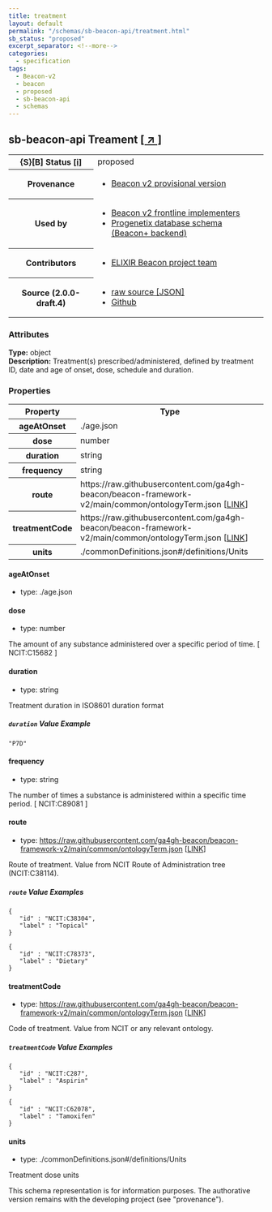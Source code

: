 ```yaml
---
title: treatment
layout: default
permalink: "/schemas/sb-beacon-api/treatment.html"
sb_status: "proposed"
excerpt_separator: <!--more-->
categories:
  - specification
tags:
  - Beacon-v2
  - beacon
  - proposed
  - sb-beacon-api
  - schemas
---
```


<div id="schema-header-title">
  <h2><span id="schema-header-title-project">sb-beacon-api</span> Treament <a href="https://github.com/ga4gh-schemablocks/sb-beacon-api" target="_BLANK">[ &nearr; ]</a></h2>
</div>

<table id="schema-header-table">
<tr>
<th>{S}[B] Status <a href="https://schemablocks.org/about/sb-status-levels.html">[i]</a></th>
<td><div id="schema-header-status">proposed</div></td>
</tr>
<tr><th>Provenance</th><td><ul>
<li><a href="https://github.com/ga4gh-beacon/">Beacon v2 provisional version</a></li>
</ul></td></tr>
<tr><th>Used by</th><td><ul>
<li><a href="https://ga4gh-approval-service-registry.ega-archive.org">Beacon v2 frontline implementers</a></li>
<li><a href="https://docs.progenetix.org/beaconplus/">Progenetix database schema (Beacon+ backend)</a></li>
</ul></td></tr>


<!--more-->
<tr><th>Contributors</th><td><ul>
<li><a href="https://beacon-project.io/categories/people.html">ELIXIR Beacon project team</a></li>
</ul></td></tr>
<tr><th>Source (2.0.0-draft.4)</th><td><ul>
<li><a href="current/treatment.json" target="_BLANK">raw source [JSON]</a></li>
<li><a href="https://github.com/ga4gh-schemablocks/sb-beacon-api/blob/master/schemas/models/common/treatment.yaml" target="_BLANK">Github</a></li>
</ul></td></tr>
</table>

<div id="schema-attributes-title"><h3>Attributes</h3></div>

  
__Type:__ object  
__Description:__ Treatment(s) prescribed/administered, defined by treatment ID, date and age of onset, dose, schedule and duration.
### Properties

<table id="schema-properties-table">
<tr><th>Property</th><th>Type</th></tr>
<tr><th>ageAtOnset</th><td>./age.json</td></tr>
<tr><th>dose</th><td>number</td></tr>
<tr><th>duration</th><td>string</td></tr>
<tr><th>frequency</th><td>string</td></tr>
<tr><th>route</th><td>https://raw.githubusercontent.com/ga4gh-beacon/beacon-framework-v2/main/common/ontologyTerm.json [<a href="https://raw.githubusercontent.com/ga4gh-beacon/beacon-framework-v2/main/common/ontologyTerm.json">LINK</a>]</td></tr>
<tr><th>treatmentCode</th><td>https://raw.githubusercontent.com/ga4gh-beacon/beacon-framework-v2/main/common/ontologyTerm.json [<a href="https://raw.githubusercontent.com/ga4gh-beacon/beacon-framework-v2/main/common/ontologyTerm.json">LINK</a>]</td></tr>
<tr><th>units</th><td>./commonDefinitions.json#/definitions/Units</td></tr>
</table>


#### ageAtOnset

* type: ./age.json




#### dose

* type: number

The amount of any substance administered over a specific period of time. [ NCIT:C15682 ] 


#### duration

* type: string

Treatment duration in ISO8601 duration format

##### `duration` Value Example  

```
"P7D"
```

#### frequency

* type: string

The number of times a substance is administered within a specific time period. [ NCIT:C89081 ] 


#### route

* type: https://raw.githubusercontent.com/ga4gh-beacon/beacon-framework-v2/main/common/ontologyTerm.json [<a href="https://raw.githubusercontent.com/ga4gh-beacon/beacon-framework-v2/main/common/ontologyTerm.json">LINK</a>]

Route of treatment. Value from NCIT Route of Administration tree (NCIT:C38114).

##### `route` Value Examples  

```
{
   "id" : "NCIT:C38304",
   "label" : "Topical"
}
```
```
{
   "id" : "NCIT:C78373",
   "label" : "Dietary"
}
```

#### treatmentCode

* type: https://raw.githubusercontent.com/ga4gh-beacon/beacon-framework-v2/main/common/ontologyTerm.json [<a href="https://raw.githubusercontent.com/ga4gh-beacon/beacon-framework-v2/main/common/ontologyTerm.json">LINK</a>]

Code of treatment. Value from NCIT or any relevant ontology.

##### `treatmentCode` Value Examples  

```
{
   "id" : "NCIT:C287",
   "label" : "Aspirin"
}
```
```
{
   "id" : "NCIT:C62078",
   "label" : "Tamoxifen"
}
```

#### units

* type: ./commonDefinitions.json#/definitions/Units

Treatment dose units

<div id="schema-footer"> This schema representation is for information purposes. The authorative  version remains with the developing project (see "provenance"). </div>


